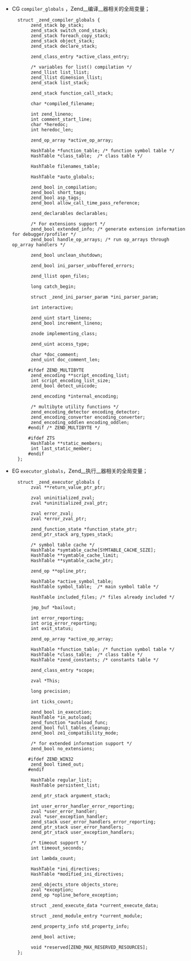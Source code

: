 * CG
	`compiler_globals` ，Zend__编译__器相关的全局变量；
    
        struct _zend_compiler_globals {
             zend_stack bp_stack;
             zend_stack switch_cond_stack;
             zend_stack foreach_copy_stack;
             zend_stack object_stack;
             zend_stack declare_stack;

             zend_class_entry *active_class_entry;

             /* variables for list() compilation */
             zend_llist list_llist;
             zend_llist dimension_llist;
             zend_stack list_stack;

             zend_stack function_call_stack;

             char *compiled_filename;

             int zend_lineno;
             int comment_start_line;
             char *heredoc;
             int heredoc_len;

             zend_op_array *active_op_array;

             HashTable *function_table; /* function symbol table */
             HashTable *class_table;  /* class table */

             HashTable filenames_table;

             HashTable *auto_globals;

             zend_bool in_compilation;
             zend_bool short_tags;
             zend_bool asp_tags;
             zend_bool allow_call_time_pass_reference;

             zend_declarables declarables;

             /* For extensions support */
             zend_bool extended_info; /* generate extension information for debugger/profiler */
             zend_bool handle_op_arrays; /* run op_arrays through op_array handlers */

             zend_bool unclean_shutdown;

             zend_bool ini_parser_unbuffered_errors;

             zend_llist open_files;

             long catch_begin;

             struct _zend_ini_parser_param *ini_parser_param;

             int interactive;

             zend_uint start_lineno;
             zend_bool increment_lineno;

             znode implementing_class;

             zend_uint access_type;

             char *doc_comment;
             zend_uint doc_comment_len;

            #ifdef ZEND_MULTIBYTE
             zend_encoding **script_encoding_list;
             int script_encoding_list_size;
             zend_bool detect_unicode;

             zend_encoding *internal_encoding;

             /* multibyte utility functions */
             zend_encoding_detector encoding_detector;
             zend_encoding_converter encoding_converter;
             zend_encoding_oddlen encoding_oddlen;
            #endif /* ZEND_MULTIBYTE */

            #ifdef ZTS
             HashTable **static_members;
             int last_static_member;
            #endif
        };

* EG 
	`executor_globals`，Zend__执行__器相关的全局变量；
    
        struct _zend_executor_globals {
             zval **return_value_ptr_ptr;

             zval uninitialized_zval;
             zval *uninitialized_zval_ptr;

             zval error_zval;
             zval *error_zval_ptr;

             zend_function_state *function_state_ptr;
             zend_ptr_stack arg_types_stack;

             /* symbol table cache */
             HashTable *symtable_cache[SYMTABLE_CACHE_SIZE];
             HashTable **symtable_cache_limit;
             HashTable **symtable_cache_ptr;

             zend_op **opline_ptr;

             HashTable *active_symbol_table;
             HashTable symbol_table;  /* main symbol table */

             HashTable included_files; /* files already included */

             jmp_buf *bailout;

             int error_reporting;
             int orig_error_reporting;
             int exit_status;

             zend_op_array *active_op_array;

             HashTable *function_table; /* function symbol table */
             HashTable *class_table;  /* class table */
             HashTable *zend_constants; /* constants table */

             zend_class_entry *scope;

             zval *This;

             long precision;

             int ticks_count;

             zend_bool in_execution;
             HashTable *in_autoload;
             zend_function *autoload_func;
             zend_bool full_tables_cleanup;
             zend_bool ze1_compatibility_mode;

             /* for extended information support */
             zend_bool no_extensions;

            #ifdef ZEND_WIN32
             zend_bool timed_out;
            #endif

             HashTable regular_list;
             HashTable persistent_list;

             zend_ptr_stack argument_stack;

             int user_error_handler_error_reporting;
             zval *user_error_handler;
             zval *user_exception_handler;
             zend_stack user_error_handlers_error_reporting;
             zend_ptr_stack user_error_handlers;
             zend_ptr_stack user_exception_handlers;

             /* timeout support */
             int timeout_seconds;

             int lambda_count;

             HashTable *ini_directives;
             HashTable *modified_ini_directives;

             zend_objects_store objects_store;
             zval *exception;
             zend_op *opline_before_exception;

             struct _zend_execute_data *current_execute_data;

             struct _zend_module_entry *current_module;

             zend_property_info std_property_info;

             zend_bool active;

             void *reserved[ZEND_MAX_RESERVED_RESOURCES];
    	};